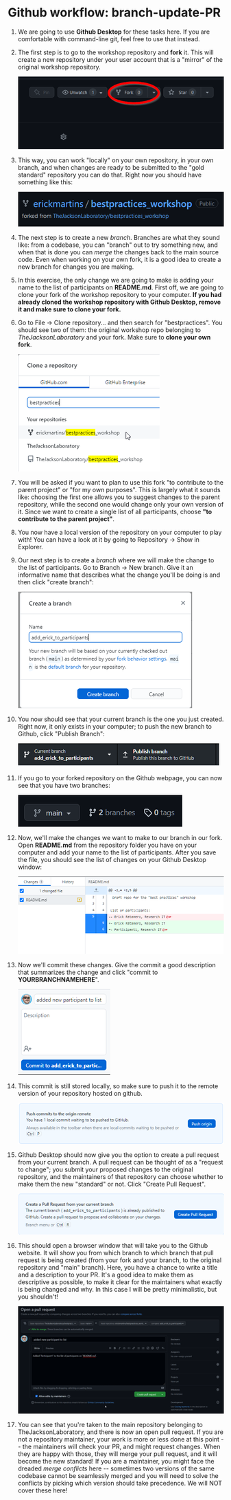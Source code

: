 # Github workflow: branch-update-PR

1.  We are going to use **Github Desktop** for these tasks here. If you
    are comfortable with command-line git, feel free to use that
    instead.

2.  The first step is to go to the workshop repository and **fork** it.
    This will create a new repository under your user account that is a
    "mirror" of the original workshop repository.

    ![](images/fork_repo.png)

3.  This way, you can work "locally" on your own repository, in your own
    branch, and when changes are ready to be submitted to the "gold
    standard" repository you can do that. Right now you should have
    something like this:
    
    ![](images/fork.png)

4.  The next step is to create a new *branch*. Branches are what they
    sound like: from a codebase, you can "branch" out to try something
    new, and when that is done you can *merge* the changes back to the
    main source code. Even when working on your own fork, it is a good
    idea to create a new branch for changes you are making.

5.  In this exercise, the only change we are going to make is adding
    your name to the list of participants on **README.md**. First off,
    we are going to clone your fork of the workshop repository to your
    computer. **If you had already cloned the workshop repository with
    Github Desktop, remove it and make sure to clone your fork.**

6.  Go to File -\> Clone repository... and then search for
    "bestpractices". You should see two of them: the original workshop
    repo belonging to *TheJacksonLaboratory* and your fork. Make sure to
    **clone your own fork**.
    
    ![](images/cloning.png)

7.  You will be asked if you want to plan to use this fork "to
    contribute to the parent project" or "for my own purposes". This is
    largely what it sounds like: choosing the first one allows you to
    suggest changes to the parent repository, while the second one would
    change only your own version of it. Since we want to create a single
    list of all participants, choose **"to contribute to the parent
    project"**.

8.  You now have a local version of the repository on your computer to
    play with! You can have a look at it by going to Repository -\> Show
    in Explorer.

9.  Our next step is to create a *branch* where we will make the change
    to the list of participants. Go to Branch -\> New branch. Give it an
    informative name that describes what the change you'll be doing is
    and then click "create branch":
    
    ![](images/branchname.png)

10. You now should see that your current branch is the one you just
    created. Right now, it only exists in your computer; to push the new
    branch to Github, click "Publish Branch":
    
    ![](images/branchbar.png)

11. If you go to your forked repository on the Github webpage, you can
    now see that you have two branches:
    
    ![](images/branchesgithub.png)

12. Now, we'll make the changes we want to make to our branch in our
    fork. Open **README.md** from the repository folder you have on your
    computer and add your name to the list of participants. After you
    save the file, you should see the list of changes on your Github
    Desktop window:
    
    ![](images/changes.png)

13. Now we'll commit these changes. Give the commit a good description
    that summarizes the change and click "commit to
    **YOURBRANCHNAMEHERE**".
    
    ![](images/commit.png)

14. This commit is still stored locally, so make sure to push it to the
    remote version of your repository hosted on github.
    
    ![](images/push.png)

15. Github Desktop should now give you the option to create a pull
    request from your current branch. A pull request can be thought of
    as a "request to change"; you submit your proposed changes to the
    original repository, and the maintainers of that repository can
    choose whether to make them the new "standard" or not. Click "Create
    Pull Request".
    
    ![](images/createPR.png)

16. This should open a browser window that will take you to the Github
    website. It will show you from which branch to which branch that
    pull request is being created (from your fork and your branch, to
    the original repository and "main" branch). Here, you have a chance
    to write a title and a description to your PR. It's a good idea to
    make them as descriptive as possible, to make it clear for the
    maintainers what exactly is being changed and why. In this case I
    will be pretty minimalistic, but you shouldn't!
    
    ![](images/PR.png)

17. You can see that you're taken to the main repository belonging to
    TheJacksonLaboratory, and there is now an open pull request. If you
    are not a repository maintainer, your work is more or less done at
    this point -- the maintainers will check your PR, and might request
    changes. When they are happy with those, they will merge your pull
    request, and it will become the new standard! If you are a
    maintainer, you might face the dreaded *merge conflicts* here --
    sometimes two versions of the same codebase cannot be seamlessly
    merged and you will need to solve the conflicts by picking which
    version should take precedence. We will NOT cover these here!
